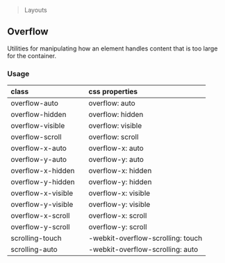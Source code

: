 > Layouts

## Overflow

Utilities for manipulating how an element handles content that is too large for the container.

### Usage

| class |  | css properties |
|:--|:--|:--|
| overflow-auto |  | overflow: auto |
| overflow-hidden |  | overflow: hidden |
| overflow-visible |  | overflow: visible |
| overflow-scroll |  | overflow: scroll |
| overflow-x-auto |  | overflow-x: auto |
| overflow-y-auto |  | overflow-y: auto |
| overflow-x-hidden |  | overflow-x: hidden |
| overflow-y-hidden |  | overflow-y: hidden |
| overflow-x-visible |  | overflow-x: visible |
| overflow-y-visible |  | overflow-y: visible |
| overflow-x-scroll |  | overflow-x: scroll |
| overflow-y-scroll |  | overflow-y: scroll |
| scrolling-touch |  | -webkit-overflow-scrolling: touch |
| scrolling-auto |  | -webkit-overflow-scrolling: auto |
